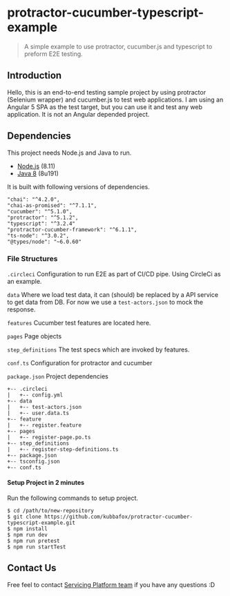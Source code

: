 # protractor-cucumber-typescript-example

> A simple example to use protractor, cucumber.js and typescript to preform E2E testing.
                                                                                       
## Introduction

Hello, this is an end-to-end testing sample project by using protractor (Selenium wrapper) and cucumber.js to test web applications. I am using an Angular 5 SPA as the test target, but you can use it and test any web application. It is not an Angular depended project.

## Dependencies

This project needs Node.js and Java to run.

- [Node.js](https://nodejs.org/en/) (8.11)
- [Java 8](https://www.oracle.com/technetwork/java/javase/downloads/jdk8-downloads-2133151.html) (8u191)

It is built with following versions of dependencies.

    "chai": "^4.2.0",
    "chai-as-promised": "^7.1.1",
    "cucumber": "^5.1.0",
    "protractor": "^5.1.2",
    "typescript": "^3.2.4"
    "protractor-cucumber-framework": "^6.1.1",
    "ts-node": "^3.0.2",
    "@types/node": "~6.0.60"

### File Structures 

`.circleci` Configuration to run E2E as part of CI/CD pipe. Using CircleCi as an example.

`data` Where we load test data, it can (should) be replaced by a API service to get data from DB. For now we use a `test-actors.json` to mock the response.

`features` Cucumber test features are located here.

`pages` Page objects

`step_definitions` The test specs which are invoked by features.

`conf.ts` Configuration for protractor and cucumber

`package.json` Project dependencies

```
+-- .circleci
|   +-- config.yml
+-- data
|   +-- test-actors.json
|   +-- user.data.ts
+-- feature
|   +-- register.feature
+-- pages
|   +-- register-page.po.ts
+-- step_definitions
|   +-- register-step-definitions.ts
+-- package.json
+-- tsconfig.json
+-- conf.ts
```


#### Setup Project in 2 minutes 
Run the following commands to setup project.
```
$ cd /path/to/new-repository
$ git clone https://github.com/kubbafox/protractor-cucumber-typescript-example.git
$ npm install
$ npm run dev
$ npm run pretest
$ npm run startTest 
```

## Contact Us

Free feel to contact [Servicing Platform team](mailto:servicing-platform@bestegg.com) if you have any questions :D
